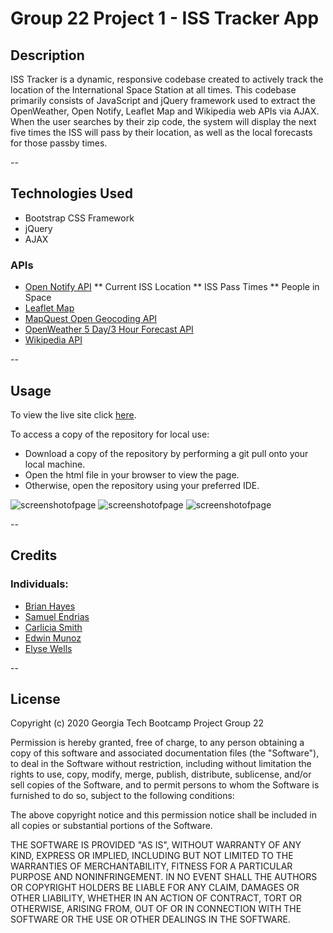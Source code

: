 # Group 22 Project 1 - ISS Tracker App

## Description
ISS Tracker is a dynamic, responsive codebase created to actively track the location of the International Space Station at all times. This codebase primarily consists of JavaScript and jQuery framework used to extract the OpenWeather, Open Notify, Leaflet Map and Wikipedia web APIs via AJAX. When the user searches by their zip code, the system will display the next five times the ISS will pass by their location, as well as the local forecasts for those passby times.

--
## Technologies Used
* Bootstrap CSS Framework
* jQuery
* AJAX

### APIs

* [Open Notify API](http://open-notify.org/Open-Notify-API/)
** Current ISS Location
** ISS Pass Times
** People in Space
* [Leaflet Map](https://leafletjs.com/reference-1.7.1.html)
* [MapQuest Open Geocoding API](https://developer.mapquest.com/documentation/open/geocoding-api/)
* [OpenWeather 5 Day/3 Hour Forecast API](https://openweathermap.org/forecast5)
* [Wikipedia API](https://www.mediawiki.org/wiki/API:Main_page)


--
## Usage
To view the live site click [here](https://ewells89.github.io/group-22-project1/).

To access a copy of the repository for local use:
* Download a copy of the repository by performing a git pull onto your local machine.
* Open the html file in your browser to view the page.
* Otherwise, open the repository using your preferred IDE.


![screenshotofpage](/assets/screenshot01-index.png)
![screenshotofpage](/assets/screenshot02-people-in-space.png)
![screenshotofpage](/assets/screenshot03-issinfo.png)

--
## Credits

### Individuals:
* [Brian Hayes](https://github.com/bhayes11)
* [Samuel Endrias](https://github.com/Samuel-en)
* [Carlicia Smith](https://github.com/smith-carlicia)
* [Edwin Munoz](https://github.com/Edwinmunoz)
* [Elyse Wells](https://github.com/ewells89)

--
## License
Copyright (c) 2020 Georgia Tech Bootcamp Project Group 22

Permission is hereby granted, free of charge, to any person obtaining a copy
of this software and associated documentation files (the "Software"), to deal
in the Software without restriction, including without limitation the rights
to use, copy, modify, merge, publish, distribute, sublicense, and/or sell
copies of the Software, and to permit persons to whom the Software is
furnished to do so, subject to the following conditions:

The above copyright notice and this permission notice shall be included in all
copies or substantial portions of the Software.

THE SOFTWARE IS PROVIDED "AS IS", WITHOUT WARRANTY OF ANY KIND, EXPRESS OR
IMPLIED, INCLUDING BUT NOT LIMITED TO THE WARRANTIES OF MERCHANTABILITY,
FITNESS FOR A PARTICULAR PURPOSE AND NONINFRINGEMENT. IN NO EVENT SHALL THE
AUTHORS OR COPYRIGHT HOLDERS BE LIABLE FOR ANY CLAIM, DAMAGES OR OTHER
LIABILITY, WHETHER IN AN ACTION OF CONTRACT, TORT OR OTHERWISE, ARISING FROM,
OUT OF OR IN CONNECTION WITH THE SOFTWARE OR THE USE OR OTHER DEALINGS IN THE
SOFTWARE.


